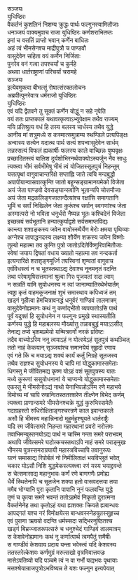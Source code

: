 सञ्जयः  
युधिष्ठिरः  
वैकर्तनं कुशलिनं निशम्य क्रुद्धः पार्थः फल्गुनस्यामितौजाः  
धनञ्जयं वाक्यमुवाच राजा युधिष्ठिरः कर्णशराभितप्तः  
इमां च वसतिं प्राप्तो भवान् कर्णेन बाधितः  
अहं त्वं भीमसेनश्च माद्रीपुत्रौ च पाण्डवौ  
वासुदेवेन सहिता वयं कर्णेन निर्जिताः  
पुनरेव वनं गत्वा तपश्चर्यां च कुर्महे  
अथवा धार्तराष्ट्राणां परिचर्यां चरामहे  
सञ्जयः  
इत्येवमुक्त्वा बीभत्सुं रोषात्संरक्तलोचनः  
अब्रवीत्पुनरेवात्र धर्मराजो युधिष्ठिरः  
युधिष्ठिरः  
एवं यदि द्वैतवने तु सूक्तं कर्णेन योद्धुं न सहे नृपेति  
वयं ततः प्राप्तकालं यथावत्कृत्वाऽभ्युपेक्षाम तथैव राज्यम्  
मयि प्रतिश्रुत्य वधं हि तस्य बलस्य चार्धस्य तथैव युद्धे  
आनीय मां शत्रुमध्ये स कस्मात्समुन्नाम्य स्थण्डिले प्रत्यपिङ्क्षः  
अन्वास्य सत्येन यदात्थ पार्थ सत्यं शपन्वासुदेवेन सार्धम्  
तन्नस्सत्यं विफलं ह्यकार्षीः फलस्य काले वाच्छिन्नः पुष्पवृक्षः  
प्रच्छादितस्त्वं बालिश दुर्यशोभिरनर्थवाक्योऽस्यर्जुन नैव साधुः  
त्यक्त्वा भीमं सर्वभीमेषु भीमं त्वं योजितस्सूतपुत्रं निहन्तुम्  
यत्तत्पृथां वागुवाचान्तरिक्षे सप्ताह्नि जाते त्वयि मन्दबुद्धौ  
अपापीयान्वासवात्कुन्ति जातो बहून्सङ्ग्रामानयमेको विजेता  
अयं जेता पाण्डवो देवसङ्घान्सर्वाणि भूतान्यपि चोत्तमौजाः  
अयं जेता मद्रकलिङ्गजातान्दैत्यांश्च रक्षांसि समागतानि  
भूमिं च सर्वां निखिलेन जेता कुरूंश्च सर्वान् स्वगणांश्च जेता  
अस्मात्परो नो भविता धनुर्धरो नैष्यन्न भूतः कश्चिदेनं विजेता  
इच्छन्नयं सर्वभूतानि हन्यात्कुर्याद्वशे सर्वसमाप्तविद्यः  
कान्त्या शशाङ्कस्य जवेन वायोस्स्थैर्येण मेरोः क्षमया पृथिव्याः  
अग्नेश्च तापाद्धनदस्य लक्ष्म्या शौर्येण शक्रस्य जयेन विष्णोः  
तुल्यो महात्मा तव कुन्ति पुत्रो जातोऽदितेर्विष्णुरिवामितौजाः  
स्वेषां जयाय द्विषतां वधाय ख्यातो महात्मा तव नन्दकर्ता  
इत्यन्तरिक्षे शतशृङ्गमूर्ध्नि तपस्विनां शृण्वतां वागुवाच  
एवंविधस्त्वं न च भूतस्तथाऽद्य देवाश्च नूनमनृतं वदन्ति  
तथा परेषामृषिसत्तमानां श्रुत्वा गिरः पूजयतां सदा त्वाम्  
न सन्नतिं यामि सुयोधनस्य न त्वां जानाम्यातिरथेर्भयार्तम्  
त्वष्ट्रा कृतं वाहमकूजनाक्षं शुभं समास्थाय कपिध्वजं तम्  
खड्गं गृहीत्वा हेमचित्रावनद्धं धनुर्वरं गाण्डिवं तालमात्रम्  
वासुदेवेनोह्यमानः कथं नु कर्णाद्भीतो व्यपयातोऽसि पार्थ  
पूर्वं यदुक्तं हि सुयोधनेन न फल्गुनः प्रमुखे स्थास्यतीति  
कर्णस्य युद्धे हि महाबलस्य मौर्ख्यात्तु तन्नावबुद्धं मयाऽऽसीत्  
तेनाद्य तप्ये भृशमप्रमेयो यन्मित्रवर्गो नरकं प्रविष्टः  
तदैव वाच्योऽस्मि ननु त्वयाऽहं न योत्स्येऽहं सूतपुत्रं कथञ्चित्  
ततो नाहं केकयान् सृञ्जयांश्च समानयेयं सुहृदो रणाय  
एवं गते किं च मयाऽद्य शक्यं कार्यं कर्तुं निग्रहे सूतजस्य  
तथैव राज्ञश्च सुयोधनस्य ये चापि मां योद्धुकामास्समेताः  
धिगस्तु मे जीवितमद्य कृष्ण योऽहं वशं सूतपुत्रस्य यातः  
मध्ये कुरूणां ससुयोधनानां ये चाप्यन्ये योद्धुकामास्समेताः  
एकस्तु मे भीमसेनोऽद्यं नाथो येनाभिपन्नोऽस्मि रणे महाभये  
विमोच्य मां चापि रुषान्वितस्ततश्शरेण तीक्ष्णेन बिभेद कर्णम्  
त्यक्त्वा प्राणान्समरे भीमसेनश्चक्रे युद्धं कुरुभिस्समेतैः  
गदाग्रहस्तो रुधिरोक्षिताङ्गश्चरन्रणे काल इवान्तकाले  
असौ हि भीमस्य महान्निनादो मुहुर्महुश्श्रूयते धार्तराष्ट्रैः  
यदि स्म जीवेत्समरे निहन्ता महारथानां प्रवरो नरोत्तमः  
तवाभिमन्युस्तनयोऽद्य पार्थ न चास्मि गन्ता समरे पराभवम्  
अथापि जीवेत्समरे घटोत्कचस्तथाऽपि नाहं समरे पराङ्मुखः  
भीमस्य पुत्रस्समराग्रयायी महास्त्रविच्चापि तवानुरूपः  
यत्नं समासाद्य रिपोर्बलं नो निमीलिताक्षं भयविप्लुतं भवेत्  
चकार योऽसौ निशि युद्धमेकस्त्यक्त्वा रणं यस्य भयाद्द्रवन्ते  
स चेत्समासाद्य महानुभावः कर्णं रणे बाणगणैः प्रमोह्य  
धैर्ये स्थितेनापि च सूतजेन शक्या हतो वासवदत्तया तया  
ममैव भोग्यानि पुरा कृतानि पापानि नूनं फलवन्ति युद्धे  
तृणं च कृत्वा समरे भवन्तं ततोऽहमेवं निकृतो दुरात्मना  
वैकर्तनेनेह तथा कृतोऽहं यथा ह्यशक्तः क्रियते ह्यबान्धवः  
आपद्गतं यश्च नरं विमोक्षयेत्स बान्धवस्स्नेहयुतस्सुहृच्च  
एवं पुराणा ऋषयो वदन्ति धर्मस्सदा सद्भिरनुष्ठितश्च  
खड्गं बिभ्रज्जातरूपत्सरुं च धनुश्चेदं गाण्डिवं तालमात्रम्  
स केशवेनोह्यमानः कथं नु कर्णात्पार्थ त्वमपैतुं समैषीः  
स गाण्डीवं केशवाय प्रदाय यन्ता भवेस्त्वं यदि केशवस्य  
ततस्तरेत्केशवः कर्णमुग्रं मरुत्सखो वृत्रमिवात्तवज्रः  
मासेऽपतिष्यो यदि पञ्चमे त्वं न वा गर्भो यद्यभवः पृथायाः  
मत्तश्श्रेयान्राजपुत्रोऽभविष्यन्न ते यशः फल्गुन इत्यपेयात्   
